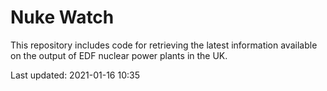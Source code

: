 # Nuke Watch

This repository includes code for retrieving the latest information available on the output of EDF nuclear power plants in the UK.

Last updated: 2021-01-16 10:35